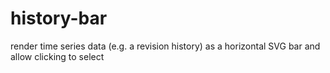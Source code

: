 # history-bar
render time series data (e.g. a revision history) as a horizontal SVG bar and allow clicking to select
